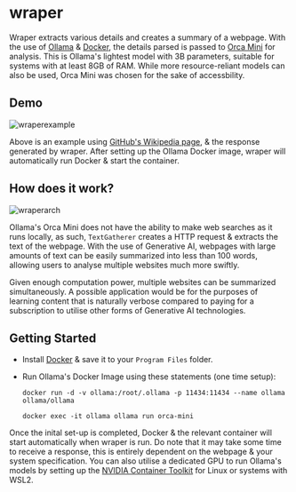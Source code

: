 # wraper
Wraper extracts various details and creates a summary of a webpage. With the use of [Ollama](https://github.com/jmorganca/ollama) & [Docker](https://www.docker.com/), the details parsed is passed to [Orca Mini](https://ollama.ai/library/orca-mini) for analysis. This is Ollama's lightest model with 3B parameters, suitable for systems with at least 8GB of RAM. While more resource-reliant models can also be used, Orca Mini was chosen for the sake of accessbility. 

## Demo
![wraperexample](https://github.com/omcodedthis/wraper/assets/119602009/76bf27b2-b330-4bfc-8822-76ad04bd7361)

Above is an example using [GitHub's Wikipedia page](https://en.wikipedia.org/wiki/GitHub), & the response generated by wraper. After setting up the Ollama Docker image, wraper will automatically run Docker & start the container.

## How does it work?
![wraperarch](https://github.com/omcodedthis/wraper/assets/119602009/85bd666a-7541-4fc3-a048-014201ff3507)

Ollama's Orca Mini does not have the ability to make web searches as it runs locally, as such, `TextGatherer` creates a HTTP request & extracts the text of the webpage. With the use of Generative AI, webpages with large amounts of text can be easily summarized into less than 100 words, allowing users to analyse multiple websites much more swiftly.

Given enough computation power, multiple websites can be summarized simultaneously. A possible application would be for the purposes of learning content that is naturally verbose compared to paying for a subscription to utilise other forms of Generative AI technologies.

## Getting Started
* Install [Docker](https://docs.docker.com/engine/install/) & save it to your `Program Files` folder.

* Run Ollama's Docker Image using these statements (one time setup):
  ```
  docker run -d -v ollama:/root/.ollama -p 11434:11434 --name ollama ollama/ollama
  ```
  ```
  docker exec -it ollama ollama run orca-mini
  ```
Once the inital set-up is completed, Docker & the relevant container will start automatically when wraper is run. Do note that it may take some time to receive a response, this is entirely dependent on the webpage & your system specification. You can also utilise a dedicated GPU to run Ollama's models by setting up the [NVIDIA Container Toolkit](https://docs.nvidia.com/datacenter/cloud-native/container-toolkit/latest/install-guide.html#installation) for Linux or systems with WSL2.
